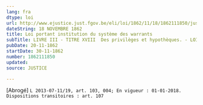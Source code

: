 ```yaml
---
lang: fra
dtype: loi
url: http://www.ejustice.just.fgov.be/eli/loi/1862/11/18/1862111850/justel
dateString: 18 NOVEMBRE 1862
title: Loi portant institution du système des warrants
subTitle: LIVRE III - TITRE XVIII  Des privilèges et hypothèques. - LOI HYPOTHECAIRE
pubDate: 20-11-1862
startDate: 30-11-1862
number: 1862111850
updated: 
source: JUSTICE

---
```

[Abrogé] `L 2013-07-11/19, art. 103, 004; En vigueur : 01-01-2018. Dispositions transitoires : art. 107`   

